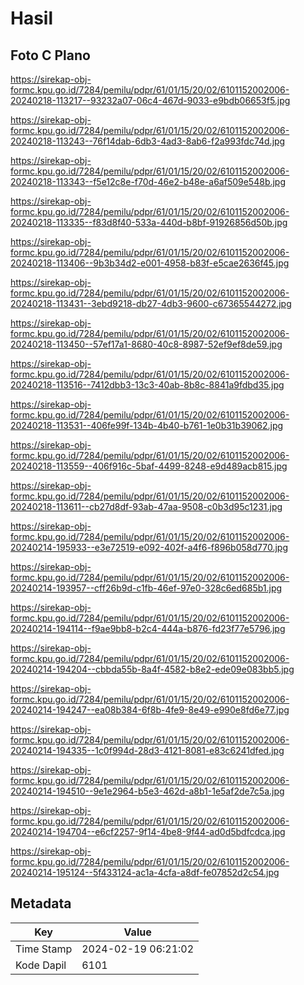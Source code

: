 # Hasil

## Foto C Plano

https://sirekap-obj-formc.kpu.go.id/7284/pemilu/pdpr/61/01/15/20/02/6101152002006-20240218-113217--93232a07-06c4-467d-9033-e9bdb06653f5.jpg

https://sirekap-obj-formc.kpu.go.id/7284/pemilu/pdpr/61/01/15/20/02/6101152002006-20240218-113243--76f14dab-6db3-4ad3-8ab6-f2a993fdc74d.jpg

https://sirekap-obj-formc.kpu.go.id/7284/pemilu/pdpr/61/01/15/20/02/6101152002006-20240218-113343--f5e12c8e-f70d-46e2-b48e-a6af509e548b.jpg

https://sirekap-obj-formc.kpu.go.id/7284/pemilu/pdpr/61/01/15/20/02/6101152002006-20240218-113335--f83d8f40-533a-440d-b8bf-91926856d50b.jpg

https://sirekap-obj-formc.kpu.go.id/7284/pemilu/pdpr/61/01/15/20/02/6101152002006-20240218-113406--9b3b34d2-e001-4958-b83f-e5cae2636f45.jpg

https://sirekap-obj-formc.kpu.go.id/7284/pemilu/pdpr/61/01/15/20/02/6101152002006-20240218-113431--3ebd9218-db27-4db3-9600-c67365544272.jpg

https://sirekap-obj-formc.kpu.go.id/7284/pemilu/pdpr/61/01/15/20/02/6101152002006-20240218-113450--57ef17a1-8680-40c8-8987-52ef9ef8de59.jpg

https://sirekap-obj-formc.kpu.go.id/7284/pemilu/pdpr/61/01/15/20/02/6101152002006-20240218-113516--7412dbb3-13c3-40ab-8b8c-8841a9fdbd35.jpg

https://sirekap-obj-formc.kpu.go.id/7284/pemilu/pdpr/61/01/15/20/02/6101152002006-20240218-113531--406fe99f-134b-4b40-b761-1e0b31b39062.jpg

https://sirekap-obj-formc.kpu.go.id/7284/pemilu/pdpr/61/01/15/20/02/6101152002006-20240218-113559--406f916c-5baf-4499-8248-e9d489acb815.jpg

https://sirekap-obj-formc.kpu.go.id/7284/pemilu/pdpr/61/01/15/20/02/6101152002006-20240218-113611--cb27d8df-93ab-47aa-9508-c0b3d95c1231.jpg

https://sirekap-obj-formc.kpu.go.id/7284/pemilu/pdpr/61/01/15/20/02/6101152002006-20240214-195933--e3e72519-e092-402f-a4f6-f896b058d770.jpg

https://sirekap-obj-formc.kpu.go.id/7284/pemilu/pdpr/61/01/15/20/02/6101152002006-20240214-193957--cff26b9d-c1fb-46ef-97e0-328c6ed685b1.jpg

https://sirekap-obj-formc.kpu.go.id/7284/pemilu/pdpr/61/01/15/20/02/6101152002006-20240214-194114--f9ae9bb8-b2c4-444a-b876-fd23f77e5796.jpg

https://sirekap-obj-formc.kpu.go.id/7284/pemilu/pdpr/61/01/15/20/02/6101152002006-20240214-194204--cbbda55b-8a4f-4582-b8e2-ede09e083bb5.jpg

https://sirekap-obj-formc.kpu.go.id/7284/pemilu/pdpr/61/01/15/20/02/6101152002006-20240214-194247--ea08b384-6f8b-4fe9-8e49-e990e8fd6e77.jpg

https://sirekap-obj-formc.kpu.go.id/7284/pemilu/pdpr/61/01/15/20/02/6101152002006-20240214-194335--1c0f994d-28d3-4121-8081-e83c6241dfed.jpg

https://sirekap-obj-formc.kpu.go.id/7284/pemilu/pdpr/61/01/15/20/02/6101152002006-20240214-194510--9e1e2964-b5e3-462d-a8b1-1e5af2de7c5a.jpg

https://sirekap-obj-formc.kpu.go.id/7284/pemilu/pdpr/61/01/15/20/02/6101152002006-20240214-194704--e6cf2257-9f14-4be8-9f44-ad0d5bdfcdca.jpg

https://sirekap-obj-formc.kpu.go.id/7284/pemilu/pdpr/61/01/15/20/02/6101152002006-20240214-195124--5f433124-ac1a-4cfa-a8df-fe07852d2c54.jpg


## Metadata

| Key        | Value               |
| ---------- | ------------------- |
| Time Stamp | 2024-02-19 06:21:02 |
| Kode Dapil | 6101                |



